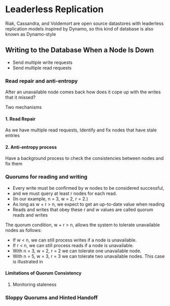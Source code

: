# Leaderless Replication

Riak, Cassandra, and Voldemort are open source datastores with leaderless replication models inspired by Dynamo, so this kind of 
database is also known as Dynamo-style

## Writing to the Database When a Node Is Down
* Send multiple write requests
* Send multiple read requests

### Read repair and anti-entropy
After an unavailable node comes back how does it cope up with
the writes that it missed?

Two mechanisms
#### 1. Read Repair
As we have multiple read requests, Identify and fix nodes that have
stale entries

#### 2. Anti-entropy process
Have a background process to check the consistencies between nodes
and fix them

### Quorums for reading and writing
* Every write must be confirmed by w nodes to be considered successful, 
* and we must query at least r nodes for each read. 
* (In our example, n = 3, w = 2, r = 2.) 
* As long as w + r > n, we expect to get an up-to-date value when reading
* Reads and writes that obey these r and w values are called quorum reads and writes


The quorum condition, w + r > n, allows the system to tolerate unavailable nodes as follows:

* If w < n, we can still process writes if a node is unavailable.
* If r < n, we can still process reads if a node is unavailable.
* With n = 3, w = 2, r = 2 we can tolerate one unavailable node.
* With n = 5, w = 3, r = 3 we can tolerate two unavailable nodes. This case is illustrated in

#### Limitations of Quorum Consistency

1. Monitoring staleness


### Sloppy Quorums and Hinted Handoff
